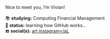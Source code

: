 Nice to meet you, I’m Vivian! <br><br>
📚 <b>studying:</b> Computing Financial Management <br>
📖 <b>status:</b> learning how GitHub works...<br>
☎️ <b>social(s):</b> <a href="https://www.instagram.com/xy.v.v/">art instagram</aL

<!---
yrvg/yrvg is a ✨ special ✨ repository because its `README.md` (this file) appears on your GitHub profile.
You can click the Preview link to take a look at your changes.
--->
